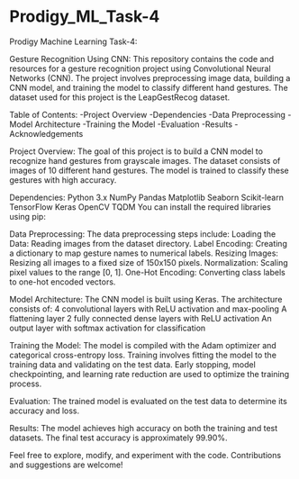 # Prodigy_ML_Task-4

Prodigy Machine Learning Task-4:

Gesture Recognition Using CNN:
This repository contains the code and resources for a gesture recognition project using Convolutional Neural Networks (CNN). The project involves preprocessing image data, building a CNN model, 
and training the model to classify different hand gestures. The dataset used for this project is the LeapGestRecog dataset.

Table of Contents:
-Project Overview
-Dependencies
-Data Preprocessing
-Model Architecture
-Training the Model
-Evaluation
-Results
-Acknowledgements

Project Overview:
The goal of this project is to build a CNN model to recognize hand gestures from grayscale images. The dataset consists of images of 10 different hand gestures. The model is trained to classify 
these gestures with high accuracy.

Dependencies:
Python 3.x
NumPy
Pandas
Matplotlib
Seaborn
Scikit-learn
TensorFlow
Keras
OpenCV
TQDM
You can install the required libraries using pip:

Data Preprocessing:
The data preprocessing steps include:
Loading the Data: Reading images from the dataset directory.
Label Encoding: Creating a dictionary to map gesture names to numerical labels.
Resizing Images: Resizing all images to a fixed size of 150x150 pixels.
Normalization: Scaling pixel values to the range [0, 1].
One-Hot Encoding: Converting class labels to one-hot encoded vectors.

Model Architecture:
The CNN model is built using Keras. The architecture consists of:
4 convolutional layers with ReLU activation and max-pooling
A flattening layer
2 fully connected dense layers with ReLU activation
An output layer with softmax activation for classification

Training the Model:
The model is compiled with the Adam optimizer and categorical cross-entropy loss. Training involves fitting the model to the training data and validating on the test data. Early stopping, 
model checkpointing, and learning rate reduction are used to optimize the training process.

Evaluation:
The trained model is evaluated on the test data to determine its accuracy and loss.

Results:
The model achieves high accuracy on both the training and test datasets. The final test accuracy is approximately 99.90%.

Feel free to explore, modify, and experiment with the code. Contributions and suggestions are welcome!
